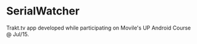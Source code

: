 # SerialWatcher

Trakt.tv app developed while participating on Movile's UP Android Course @ Jul/15.
